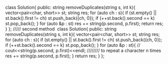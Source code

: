 class Solution{
public:
string removeDuplicates(string s, int k){
vector<pair<char, short>> st;
string res;
for (auto ch : s){
if (st.empty() || st.back().first != ch)
st.push_back({ch, 0});
if (++st.back().second == k)
st.pop_back();
}
for (auto &p : st)
res += string(p.second, p.first);
return res;
}
};
/////  second method
​
class Solution{
public:
string removeDuplicates(string s, int k){
vector<pair<char, short>> st;
string res;
for (auto ch : s){
if (st.empty() || st.back().first != ch)
st.push_back({ch, 0});
if (++st.back().second == k)
st.pop_back();
}
for (auto &p : st){
// cout<<string(p.second, p.first)<<endl; //////// to repeat a character n times
res += string(p.second, p.first);
}
return res;
}
};